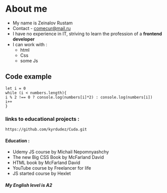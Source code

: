 
# About me
* My name is  Zeinalov Rustam
* Сontact - comecur@mail.ru
* I have no experience in IT, striving to learn the profession of a **frontend developer**
* I can work with : 
    * html
    * Css
    * some Js
## Code example
``` const numbers = [2, 7, 19, 22, 38, 9];
let i = 0
while (i < numbers.length){
i % 2 !== 0 ? console.log(numbers[i]*2) : console.log(numbers[i])
i++
}
```
### links to educational projects : 
    https://github.com/kyrdudez/Cuda.git
#### Education : 
* Udemy  JS course by Michail Nepomnyashchy
* The new Big CSS Book by McFarland David
* HTML book by McFarland David
* YouTube course by Freelancer for life
* JS started course by Hexlet
##### My English level is A2
